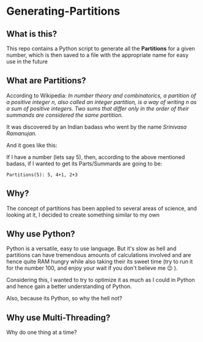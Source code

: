 # Generating-Partitions

## What is this?

This repo contains a Python script to generate all the __Partitions__ for a given number, which is then saved to a file with the appropriate name for easy use in the future

## What are Partitions?

According to Wikipedia: 
*In number theory and combinatorics, a partition of a positive integer n, also called an integer partition, is a way of writing n as a sum of positive integers. Two sums that differ only in the order of their summands are considered the same partition.*

It was discovered by an Indian badass who went by the name *Srinivasa Ramanujan.*

And it goes like this:

If I have a number (lets say 5), then, according to the above mentioned badass, if I wanted to get its Parts/Summards are going to be:

`
Partitions(5):
5, 4+1, 2+3
`

## Why?

The concept of partitions has been applied to several areas of science, and looking at it, I decided to create something similar to my own

## Why use Python?

Python is a versatile, easy to use language. But it's slow as hell and partitions can have tremendous amounts of calculations involved and are hence quite RAM hungry while also taking their its sweet time (try to run it for the number 100, and enjoy your wait if you don't believe me :wink: ).

Considering this, I wanted to try to optimize it as much as I could in Python and hence gain a better understanding of Python.

Also, because its Python, so why the hell not?

## Why use Multi-Threading?

Why do one thing at a time?
